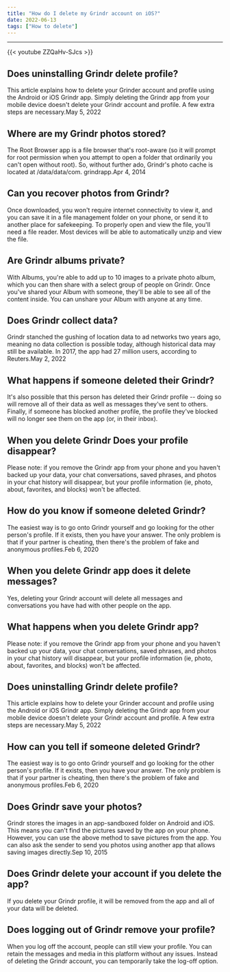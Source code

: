 ```yaml
---
title: "How do I delete my Grindr account on iOS?"
date: 2022-06-13
tags: ["How to delete"]
---
```


---
{{< youtube ZZQaHv-SJcs >}}
## Does uninstalling Grindr delete profile?
This article explains how to delete your Grinder account and profile using the Android or iOS Grindr app. Simply deleting the Grindr app from your mobile device doesn't delete your Grindr account and profile. A few extra steps are necessary.May 5, 2022

## Where are my Grindr photos stored?
The Root Browser app is a file browser that's root-aware (so it will prompt for root permission when you attempt to open a folder that ordinarily you can't open without root). So, without further ado, Grindr's photo cache is located at /data/data/com. grindrapp.Apr 4, 2014

## Can you recover photos from Grindr?
Once downloaded, you won't require internet connectivity to view it, and you can save it in a file management folder on your phone, or send it to another place for safekeeping. To properly open and view the file, you'll need a file reader. Most devices will be able to automatically unzip and view the file.

## Are Grindr albums private?
With Albums, you're able to add up to 10 images to a private photo album, which you can then share with a select group of people on Grindr. Once you've shared your Album with someone, they'll be able to see all of the content inside. You can unshare your Album with anyone at any time.

## Does Grindr collect data?
Grindr stanched the gushing of location data to ad networks two years ago, meaning no data collection is possible today, although historical data may still be available. In 2017, the app had 27 million users, according to Reuters.May 2, 2022

## What happens if someone deleted their Grindr?
It's also possible that this person has deleted their Grindr profile -- doing so will remove all of their data as well as messages they've sent to others. Finally, if someone has blocked another profile, the profile they've blocked will no longer see them on the app (or, in their inbox).

## When you delete Grindr Does your profile disappear?
Please note: if you remove the Grindr app from your phone and you haven't backed up your data, your chat conversations, saved phrases, and photos in your chat history will disappear, but your profile information (ie, photo, about, favorites, and blocks) won't be affected.

## How do you know if someone deleted Grindr?
The easiest way is to go onto Grindr yourself and go looking for the other person's profile. If it exists, then you have your answer. The only problem is that if your partner is cheating, then there's the problem of fake and anonymous profiles.Feb 6, 2020

## When you delete Grindr app does it delete messages?
Yes, deleting your Grindr account will delete all messages and conversations you have had with other people on the app.

## What happens when you delete Grindr app?
Please note: if you remove the Grindr app from your phone and you haven't backed up your data, your chat conversations, saved phrases, and photos in your chat history will disappear, but your profile information (ie, photo, about, favorites, and blocks) won't be affected.

## Does uninstalling Grindr delete profile?
This article explains how to delete your Grinder account and profile using the Android or iOS Grindr app. Simply deleting the Grindr app from your mobile device doesn't delete your Grindr account and profile. A few extra steps are necessary.May 5, 2022

## How can you tell if someone deleted Grindr?
The easiest way is to go onto Grindr yourself and go looking for the other person's profile. If it exists, then you have your answer. The only problem is that if your partner is cheating, then there's the problem of fake and anonymous profiles.Feb 6, 2020

## Does Grindr save your photos?
Grindr stores the images in an app-sandboxed folder on Android and iOS. This means you can't find the pictures saved by the app on your phone. However, you can use the above method to save pictures from the app. You can also ask the sender to send you photos using another app that allows saving images directly.Sep 10, 2015

## Does Grindr delete your account if you delete the app?
If you delete your Grindr profile, it will be removed from the app and all of your data will be deleted.

## Does logging out of Grindr remove your profile?
When you log off the account, people can still view your profile. You can retain the messages and media in this platform without any issues. Instead of deleting the Grindr account, you can temporarily take the log-off option.

